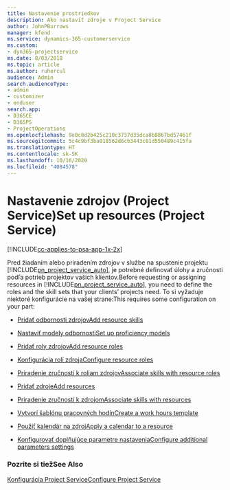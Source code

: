```yaml
---
title: Nastavenie prostriedkov
description: Ako nastaviť zdroje v Project Service
author: JohnPBurrows
manager: kfend
ms.service: dynamics-365-customerservice
ms.custom:
- dyn365-projectservice
ms.date: 8/03/2018
ms.topic: article
ms.author: ruhercul
audience: Admin
search.audienceType:
- admin
- customizer
- enduser
search.app:
- D365CE
- D365PS
- ProjectOperations
ms.openlocfilehash: 9e0c8d2b425c210c3737d35dca8b8867bd57461f
ms.sourcegitcommit: 5c4c9bf3ba018562d6cb3443c01d550489c415fa
ms.translationtype: HT
ms.contentlocale: sk-SK
ms.lasthandoff: 10/16/2020
ms.locfileid: "4084578"
---
```

# <a name="set-up-resources-project-service"></a><span data-ttu-id="a1fbf-103">Nastavenie zdrojov (Project Service)</span><span class="sxs-lookup"><span data-stu-id="a1fbf-103">Set up resources (Project Service)</span></span>

[!INCLUDE[cc-applies-to-psa-app-1x-2x](../includes/cc-applies-to-psa-app-1x-2x.md)]

<span data-ttu-id="a1fbf-104">Pred žiadaním alebo priradením zdrojov v službe na spustenie projektu [!INCLUDE[pn_project_service_auto](../includes/pn-project-service-auto.md)], je potrebné definovať úlohy a zručnosti podľa potrieb projektov vašich klientov.</span><span class="sxs-lookup"><span data-stu-id="a1fbf-104">Before requesting or assigning resources in [!INCLUDE[pn_project_service_auto](../includes/pn-project-service-auto.md)], you need to define the roles and the skill sets that your clients’ projects need.</span></span> <span data-ttu-id="a1fbf-105">To si vyžaduje niektoré konfigurácie na vašej strane:</span><span class="sxs-lookup"><span data-stu-id="a1fbf-105">This requires some configuration on your part:</span></span>  
  
-   [<span data-ttu-id="a1fbf-106">Pridať odbornosti zdrojov</span><span class="sxs-lookup"><span data-stu-id="a1fbf-106">Add resource skills</span></span>](../psa/add-resource-skills.md)  
  
-   [<span data-ttu-id="a1fbf-107">Nastaviť modely odbornosti</span><span class="sxs-lookup"><span data-stu-id="a1fbf-107">Set up proficiency models</span></span>](../psa/set-up-proficiency-models.md)  
  
-   [<span data-ttu-id="a1fbf-108">Pridať roly zdrojov</span><span class="sxs-lookup"><span data-stu-id="a1fbf-108">Add resource roles</span></span>](../psa/add-resource-roles.md)  
  
-   [<span data-ttu-id="a1fbf-109">Konfigurácia rolí zdroja</span><span class="sxs-lookup"><span data-stu-id="a1fbf-109">Configure resource roles</span></span>](../psa/configure-resource-roles.md)  
  
-   [<span data-ttu-id="a1fbf-110">Priradenie zručností k roliam zdrojov</span><span class="sxs-lookup"><span data-stu-id="a1fbf-110">Associate skills with resource roles</span></span>](../psa/associate-skills-with-resource-roles.md)  
  
-   [<span data-ttu-id="a1fbf-111">Pridať zdroje</span><span class="sxs-lookup"><span data-stu-id="a1fbf-111">Add resources</span></span>](../psa/add-resources.md)  
  
-   [<span data-ttu-id="a1fbf-112">Priradenie zručností k zdrojom</span><span class="sxs-lookup"><span data-stu-id="a1fbf-112">Associate skills with resources</span></span>](../psa/associate-skills-with-resources.md)  
  
-   [<span data-ttu-id="a1fbf-113">Vytvorí šablónu pracovných hodín</span><span class="sxs-lookup"><span data-stu-id="a1fbf-113">Create a work hours template</span></span>](../psa/create-work-hours-template.md)  
  
-   [<span data-ttu-id="a1fbf-114">Použiť kalendár na zdroj</span><span class="sxs-lookup"><span data-stu-id="a1fbf-114">Apply a calendar to a resource</span></span>](../psa/apply-calendar-resource.md)  
  
-   [<span data-ttu-id="a1fbf-115">Konfigurovať doplňujúce parametre nastavenia</span><span class="sxs-lookup"><span data-stu-id="a1fbf-115">Configure additional parameters settings</span></span>](../psa/configure-additional-parameters-settings.md)  
  
### <a name="see-also"></a><span data-ttu-id="a1fbf-116">Pozrite si tiež</span><span class="sxs-lookup"><span data-stu-id="a1fbf-116">See Also</span></span>  
 [<span data-ttu-id="a1fbf-117">Konfigurácia Project Service</span><span class="sxs-lookup"><span data-stu-id="a1fbf-117">Configure Project Service</span></span>](../psa/configure.md)
